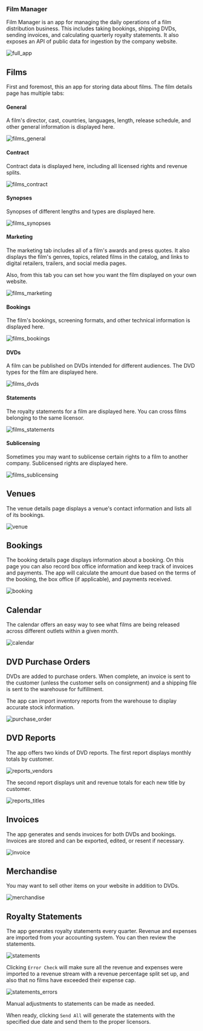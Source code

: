 ### Film Manager

Film Manager is an app for managing the daily operations of a film distribution business. This includes taking bookings, shipping DVDs, sending invoices, and calculating quarterly royalty statements. It also exposes an API of public data for ingestion by the company website.

![full_app](./doc/full_app.png)

## Films

First and foremost, this an app for storing data about films. The film details page has multiple tabs:

#### General

A film's director, cast, countries, languages, length, release schedule, and other general information is displayed here.

![films_general](./doc/films_general.jpg)

#### Contract

Contract data is displayed here, including all licensed rights and revenue splits.

![films_contract](./doc/films_contract.jpg)

#### Synopses

Synopses of different lengths and types are displayed here.

![films_synopses](./doc/films_synopses.jpg)

#### Marketing

The marketing tab includes all of a film's awards and press quotes. It also displays the film's genres, topics, related films in the catalog, and links to digital retailers, trailers, and social media pages.

Also, from this tab you can set how you want the film displayed on your own website.

![films_marketing](./doc/films_marketing.jpg)

#### Bookings

The film's bookings, screening formats, and other technical information is displayed here.

![films_bookings](./doc/films_bookings.jpg)

#### DVDs

A film can be published on DVDs intended for different audiences. The DVD types for the film are displayed here.

![films_dvds](./doc/films_dvds.jpg)

#### Statements

The royalty statements for a film are displayed here. You can cross films belonging to the same licensor.

![films_statements](./doc/films_statements.jpg)

#### Sublicensing

Sometimes you may want to sublicense certain rights to a film to another company. Sublicensed rights are displayed here.

![films_sublicensing](./doc/films_sublicensing.jpg)

## Venues

The venue details page displays a venue's contact information and lists all of its bookings.

![venue](./doc/venue.jpg)

## Bookings

The booking details page displays information about a booking. On this page you can also record box office information and keep track of invoices and payments. The app will calculate the amount due based on the terms of the booking, the box office (if applicable), and payments received.

![booking](./doc/booking.jpg)

## Calendar

The calendar offers an easy way to see what films are being released across different outlets within a given month.

![calendar](./doc/calendar.jpg)

## DVD Purchase Orders

DVDs are added to purchase orders. When complete, an invoice is sent to the customer (unless the customer sells on consignment) and a shipping file is sent to the warehouse for fulfillment.

The app can import inventory reports from the warehouse to display accurate stock information.

![purchase_order](./doc/purchase_order.jpg)

## DVD Reports

The app offers two kinds of DVD reports. The first report displays monthly totals by customer.

![reports_vendors](./doc/reports_vendors.jpg)

The second report displays unit and revenue totals for each new title by customer.

![reports_titles](./doc/reports_titles.jpg)

## Invoices

The app generates and sends invoices for both DVDs and bookings. Invoices are stored and can be exported, edited, or resent if necessary.

![invoice](./doc/invoice.jpg)

## Merchandise

You may want to sell other items on your website in addition to DVDs.

![merchandise](./doc/merchandise.jpg)

## Royalty Statements

The app generates royalty statements every quarter. Revenue and expenses are imported from your accounting system. You can then review the statements.

![statements](./doc/statements.jpg)

Clicking `Error Check` will make sure all the revenue and expenses were imported to a revenue stream with a revenue percentage split set up, and also that no films have exceeded their expense cap.

![statements_errors](./doc/statements_errors.jpg)

Manual adjustments to statements can be made as needed.

When ready, clicking `Send All` will generate the statements with the specified due date and send them to the proper licensors.
